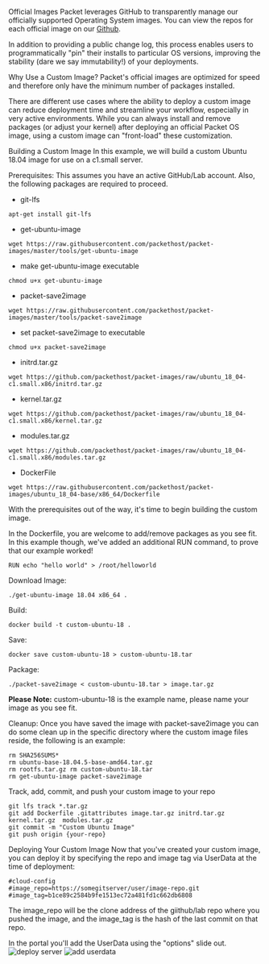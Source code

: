 <!-- <meta>
{
    "title":"Custom Images",
    "description":"Learn more about Building Your Own O.S. (Custom Images)",
    "tag":["Custom Images"],
    "seo-title": "Custom iPXE - Packet Developer Docs",
    "seo-description": "Learn more about Building Your Own O.S. (Custom Images)",
    "og-title": "Custom Images",
    "og-description": "Learn more about Building Your Own O.S. (Custom Images)",
    "og-image": "/images/packet-product-docs.png"
}
</meta> -->

Official Images
Packet leverages GitHub to transparently manage our officially supported Operating System images. You can view the repos for each official image on our [Github](https://github.com/packethost/packet-images).

In addition to providing a public change log, this process enables users to programmatically "pin" their installs to particular OS versions, improving the stability (dare we say immutability!) of your deployments.

Why Use a Custom Image?
Packet's official images are optimized for speed and therefore only have the minimum number of packages installed.

There are different use cases where the ability to deploy a custom image can reduce deployment time and streamline your workflow, especially in very active environments. While you can always install and remove packages (or adjust your kernel) after deploying an official Packet OS image, using a custom image can "front-load" these customization.

Building a Custom Image
In this example, we will build a custom Ubuntu 18.04 image for use on a c1.small server.

Prerequisites: This assumes you have an active GitHub/Lab account. Also, the following packages are required to proceed.

* git-lfs
```
apt-get install git-lfs
```
* get-ubuntu-image
```
wget https://raw.githubusercontent.com/packethost/packet-images/master/tools/get-ubuntu-image
```
* make get-ubuntu-image executable
```
chmod u+x get-ubuntu-image
```
* packet-save2image
```
wget https://raw.githubusercontent.com/packethost/packet-images/master/tools/packet-save2image
```
* set packet-save2image to executable
```
chmod u+x packet-save2image
```
* initrd.tar.gz
```
wget https://github.com/packethost/packet-images/raw/ubuntu_18_04-c1.small.x86/initrd.tar.gz
```
* kernel.tar.gz
```
wget https://github.com/packethost/packet-images/raw/ubuntu_18_04-c1.small.x86/kernel.tar.gz
```
* modules.tar.gz
```
wget https://github.com/packethost/packet-images/raw/ubuntu_18_04-c1.small.x86/modules.tar.gz
```
* DockerFile
```
wget https://raw.githubusercontent.com/packethost/packet-images/ubuntu_18_04-base/x86_64/Dockerfile
```

With the prerequisites out of the way, it's time to begin building the custom image.

In the Dockerfile, you are welcome to add/remove packages as you see fit. In this example though, we've added an additional RUN command, to prove that our example worked!
```
RUN echo "hello world" > /root/helloworld
```

Download Image:
```
./get-ubuntu-image 18.04 x86_64 .
```
Build:
```
docker build -t custom-ubuntu-18 .
```
Save:
```
docker save custom-ubuntu-18 > custom-ubuntu-18.tar
```
Package:
```
./packet-save2image < custom-ubuntu-18.tar > image.tar.gz
```
**️Please Note:** custom-ubuntu-18 is the example name, please name your image as you see fit.

Cleanup:
Once you have saved the image with packet-save2image  you can do some clean up in the specific directory where the custom image files reside, the following is an example:
```
rm SHA256SUMS*
rm ubuntu-base-18.04.5-base-amd64.tar.gz
rm rootfs.tar.gz rm custom-ubuntu-18.tar
rm get-ubuntu-image packet-save2image
```
Track, add, commit, and push your custom image to your repo
```
git lfs track *.tar.gz
git add Dockerfile .gitattributes image.tar.gz initrd.tar.gz  kernel.tar.gz  modules.tar.gz
git commit -m "Custom Ubuntu Image"
git push origin {your-repo}
```

Deploying Your Custom Image
Now that you've created your custom image, you can deploy it by specifying the repo and image tag via UserData at the time of deployment:
```
#cloud-config
#image_repo=https://somegitserver/user/image-repo.git
#image_tag=b1ce89c2584b9fe1513ec72a481fd1c662db6808
```
️The image_repo will be the clone address of the giithub/lab repo where you pushed the image, and the image_tag is the hash of the last commit on that repo.

In the portal you'll add the UserData using the "options" slide out.
![deploy server](/images/custom-images/Deploy-Custom-Image-1.png)
![add userdata](/images/custom-images/Deploy-Custom-Image-2.png)
